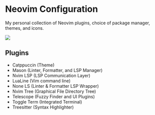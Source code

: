 # Neovim Configuration

My personal collection of Neovim plugins, choice of package manager, themes, and icons.

![]("./screenshot.png")

## Plugins
- Catppuccin (Theme)
- Mason (Linter, Formatter, and LSP Manager)
- Nvim LSP (LSP Communication Layer)
- LuaLine (Vim command line)
- None LS (Linter & Formatter LSP Wrapper)
- Nvim Tree (Graphical File Directory Tree)
- Telescope (Fuzzy Finder and UI Plugins)
- Toggle Term (Integrated Terminal)
- Treesitter (Syntax Highlighter)
